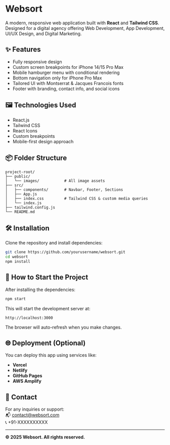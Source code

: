 # Websort

A modern, responsive web application built with **React** and **Tailwind CSS**.  
Designed for a digital agency offering Web Development, App Development, UI/UX Design, and Digital Marketing.

## ✨ Features

- Fully responsive design
- Custom screen breakpoints for iPhone 14/15 Pro Max
- Mobile hamburger menu with conditional rendering
- Bottom navigation only for iPhone Pro Max
- Tailored UI with Montserrat & Jacques Francois fonts
- Footer with branding, contact info, and social icons

## 🖼️ Technologies Used

- React.js
- Tailwind CSS
- React Icons
- Custom breakpoints
- Mobile-first design approach

## 📦 Folder Structure

```
project-root/
├── public/
│   └── images/           # All image assets
├── src/
│   ├── components/       # Navbar, Footer, Sections
│   ├── App.js
│   ├── index.css         # Tailwind CSS & custom media queries
│   └── index.js
├── tailwind.config.js
└── README.md
```

## 🛠️ Installation

Clone the repository and install dependencies:

```bash
git clone https://github.com/yourusername/websort.git
cd websort
npm install
```

## 🚀 How to Start the Project

After installing the dependencies:

```bash
npm start
```

This will start the development server at:

```
http://localhost:3000
```

The browser will auto-refresh when you make changes.

## 🌐 Deployment (Optional)

You can deploy this app using services like:

- **Vercel**  
- **Netlify**  
- **GitHub Pages**  
- **AWS Amplify**

## 📧 Contact

For any inquiries or support:  
📬 contact@websort.com  
📞 +91-XXXXXXXXXX  

---

**© 2025 Websort. All rights reserved.**
